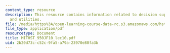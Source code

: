 ```yaml
---
content_type: resource
description: This resource contains information related to decision support via probabilities
  and utilities.
file: /media/https%3A/open-learning-course-data-rc.s3.amazonaws.com/hst-950j-biomedical-computing-fall-2010/2b20d73cc52c9fa5a79a23970e80fa3b_MITHST_950JF10_lec10.pdf
file_type: application/pdf
resourcetype: Document
title: MITHST_950JF10_lec10.pdf
uid: 2b20d73c-c52c-9fa5-a79a-23970e80fa3b
---
```

